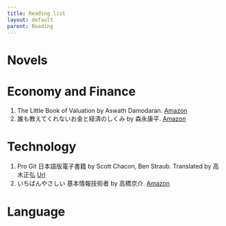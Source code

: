 ```yaml
---
title: Reading list
layout: default
parent: Reading
---
```


# Novels

# Economy and Finance
1. The Little Book of Valuation by Aswath Damodaran. [Amazon](www.amazon.com/dp/1118004779)
2. 誰も教えてくれないお金と経済のしくみ by 森永康平. [Amazon](www.amazon.co.jp/dp/4866672846)

# Technology
1. Pro Git 日本語版電子書籍 by Scott Chacon, Ben Straub. Translated by 高木正弘 [Url](https://progit-ja.github.io/)
2. いちばんやさしい 基本情報技術者 by 高橋京介. [Amazon](www.amazon.co.jp/dp/4815624267)

# Language
